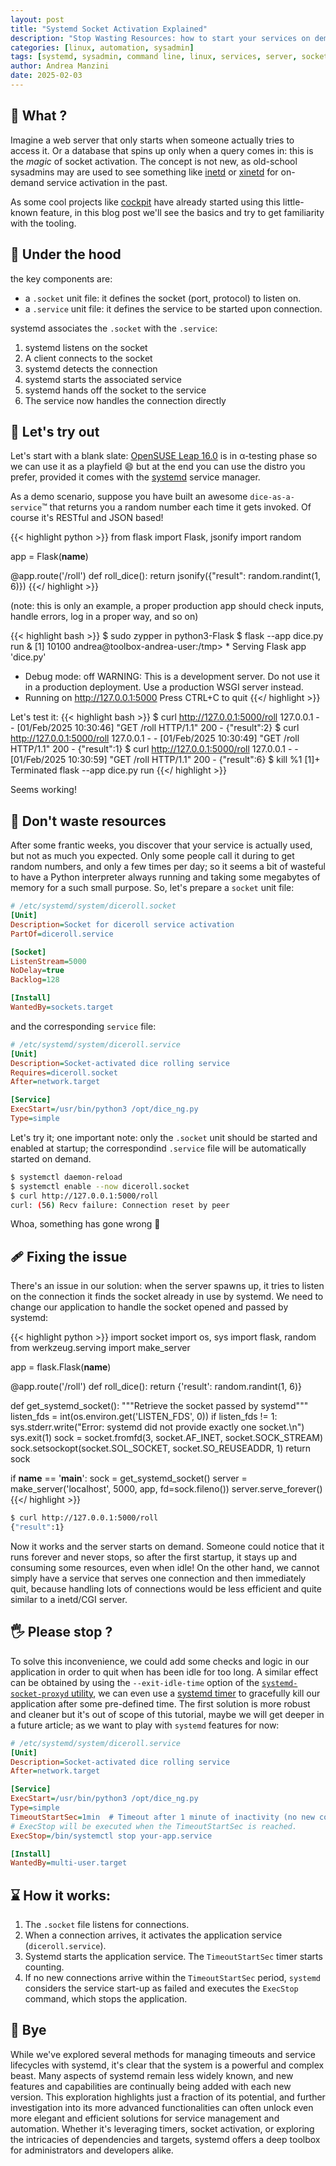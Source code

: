 ```yaml
---
layout: post
title: "Systemd Socket Activation Explained"
description: "Stop Wasting Resources: how to start your services on demand"
categories: [linux, automation, sysadmin]
tags: [systemd, sysadmin, command line, linux, services, server, socket, learning, tutorial]
author: Andrea Manzini
date: 2025-02-03
---
```


## 💭 What ? 

Imagine a web server that only starts when someone actually tries to access it. Or a database that spins up only when a query comes in: this is the *magic* of socket activation. The concept is not new, as old-school sysadmins may are used to see something like [inetd](https://en.wikipedia.org/wiki/Inetd) or [xinetd](https://en.wikipedia.org/wiki/Xinetd) for on-demand service activation in the past.

As some cool projects like [cockpit](https://cockpit-project.org/) have already started using this little-known feature, in this blog post we'll see the basics and try to get familiarity with the tooling.

## 🔑 Under the hood

the key components are:
- a `.socket` unit file: it defines the socket (port, protocol) to listen on.
- a `.service` unit file: it defines the service to be started upon connection.

systemd associates the `.socket` with the `.service`:

1. systemd listens on the socket
2. A client connects to the socket
3. systemd detects the connection
4. systemd starts the associated service
5. systemd hands off the socket to the service
6. The service now handles the connection directly

## 🔨 Let's try out

Let's start with a blank slate: [OpenSUSE Leap 16.0](https://get.opensuse.org/leap/16.0/) is in α-testing phase so we can use it as a playfield :smile: but at the end you can use the distro you prefer, provided it comes with the [systemd](https://systemd.io/) service manager.

As a demo scenario, suppose you have built an awesome `dice-as-a-service`™ that returns you a random number each time it gets invoked. Of course it's RESTful and JSON based! 

{{< highlight python >}}
from flask import Flask, jsonify
import random

app = Flask(__name__)

@app.route('/roll')
def roll_dice():
    return jsonify({"result": random.randint(1, 6)})
{{</ highlight >}}

(note: this is only an example, a proper production app should check inputs, handle errors, log in a proper way, and so on)

{{< highlight bash  >}}
$ sudo zypper in python3-Flask
$ flask --app dice.py run &
[1] 10100
andrea@toolbox-andrea-user:/tmp>  * Serving Flask app 'dice.py'
 * Debug mode: off
WARNING: This is a development server. Do not use it in a production deployment. Use a production WSGI server instead.
 * Running on http://127.0.0.1:5000
Press CTRL+C to quit
{{</ highlight >}}

Let's test it: 
{{< highlight bash  >}}
$ curl http://127.0.0.1:5000/roll 
127.0.0.1 - - [01/Feb/2025 10:30:46] "GET /roll HTTP/1.1" 200 -
{"result":2}
$ curl http://127.0.0.1:5000/roll 
127.0.0.1 - - [01/Feb/2025 10:30:49] "GET /roll HTTP/1.1" 200 -
{"result":1}
$ curl http://127.0.0.1:5000/roll 
127.0.0.1 - - [01/Feb/2025 10:30:59] "GET /roll HTTP/1.1" 200 -
{"result":6}
$ kill %1
[1]+  Terminated              flask --app dice.py run
{{</ highlight >}}

Seems working! 

## 🌿 Don't waste resources

After some frantic weeks, you discover that your service is actually used, but not as much you expected. Only some people call it during to get random numbers, and only a few times per day; so it seems a bit of wasteful to have a Python interpreter always running and taking some megabytes of memory for a such small purpose. So, let's prepare a `socket` unit file: 

```ini
# /etc/systemd/system/diceroll.socket 
[Unit]
Description=Socket for diceroll service activation
PartOf=diceroll.service

[Socket]
ListenStream=5000
NoDelay=true
Backlog=128

[Install]
WantedBy=sockets.target
```

and the corresponding `service` file:

```ini
# /etc/systemd/system/diceroll.service 
[Unit]
Description=Socket-activated dice rolling service
Requires=diceroll.socket
After=network.target

[Service]
ExecStart=/usr/bin/python3 /opt/dice_ng.py
Type=simple
```

Let's try it; one important note: only the `.socket` unit should be started and enabled at startup; the correspondind `.service` file will be automatically started on demand. 

```bash
$ systemctl daemon-reload
$ systemctl enable --now diceroll.socket
$ curl http://127.0.0.1:5000/roll
curl: (56) Recv failure: Connection reset by peer
```

Whoa, something has gone wrong :thinking:

## 🩹 Fixing the issue

There's an issue in our solution: when the server spawns up, it tries to listen on the connection it finds the socket already in use by systemd. We need to change our application to handle the socket opened and passed by systemd:

{{< highlight python >}}
import socket
import os, sys
import flask, random
from werkzeug.serving import make_server

app = flask.Flask(__name__)

@app.route('/roll')
def roll_dice():
    return {'result': random.randint(1, 6)}

def get_systemd_socket():
    """Retrieve the socket passed by systemd"""
    listen_fds = int(os.environ.get('LISTEN_FDS', 0))
    if listen_fds != 1:
        sys.stderr.write("Error: systemd did not provide exactly one socket.\n")
        sys.exit(1)
    sock = socket.fromfd(3, socket.AF_INET, socket.SOCK_STREAM)
    sock.setsockopt(socket.SOL_SOCKET, socket.SO_REUSEADDR, 1)
    return sock

if __name__ == '__main__':
    sock = get_systemd_socket()
    server = make_server('localhost', 5000, app, fd=sock.fileno())
    server.serve_forever()
{{</ highlight >}}


```bash
$ curl http://127.0.0.1:5000/roll
{"result":1}
```

Now it works and the server starts on demand. Someone could notice that it runs forever and never stops, so after the first startup, it stays up and consuming some resources, even when idle! 
On the other hand, we cannot simply have a service that serves one connection and then immediately quit, because handling lots of connections would be less efficient and quite similar to a inetd/CGI server. 

## 🖐️ Please stop ?

To solve this inconvenience, we could add some checks and logic in our application in order to quit when has been idle for too long. A similar effect can be obtained by using the  `--exit-idle-time` option of the [`systemd-socket-proxyd` utility](https://www.freedesktop.org/software/systemd/man/latest/systemd-socket-proxyd.html), we can even use a [systemd timer](https://documentation.suse.com/smart/systems-management/html/systemd-working-with-timers/index.html) to gracefully kill our application after some pre-defined time. The first solution is more robust and cleaner but it's out of scope of this tutorial, maybe we will get deeper in a future article; as we want to play with `systemd` features for now:

```ini
# /etc/systemd/system/diceroll.service
[Unit]
Description=Socket-activated dice rolling service
After=network.target

[Service]
ExecStart=/usr/bin/python3 /opt/dice_ng.py
Type=simple
TimeoutStartSec=1min  # Timeout after 1 minute of inactivity (no new connections)
# ExecStop will be executed when the TimeoutStartSec is reached.
ExecStop=/bin/systemctl stop your-app.service

[Install]
WantedBy=multi-user.target
```

## ⌛ How it works:
1. The `.socket` file listens for connections.
2. When a connection arrives, it activates the application service (`diceroll.service`).
3. Systemd starts the application service.  The `TimeoutStartSec` timer starts counting.
4. If no new connections arrive within the `TimeoutStartSec` period, `systemd` considers the service start-up as failed and executes the `ExecStop` command, which stops the application.

## :wave: Bye

While we've explored several methods for managing timeouts and service lifecycles with systemd, it's clear that the system is a powerful and complex beast.  Many aspects of systemd remain less widely known, and new features and capabilities are continually being added with each new version.  This exploration highlights just a fraction of its potential, and further investigation into its more advanced functionalities can often unlock even more elegant and efficient solutions for service management and automation.  Whether it's leveraging timers, socket activation, or exploring the intricacies of dependencies and targets, systemd offers a deep toolbox for administrators and developers alike.
